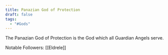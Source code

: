 ```yaml
---
title: Panazian God of Protection
draft: false
tags:
  - "#Gods"
---
```

The Panazian God of Protection is the God which all Guardian Angels serve. 

Notable Followers: [[Eldrele]]